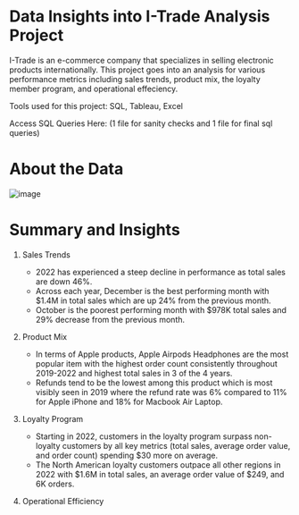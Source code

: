 # Data Insights into I-Trade Analysis Project
I-Trade is an e-commerce company that specializes in selling electronic products internationally. This project goes into an analysis for various performance metrics including sales trends, product mix, the loyalty member program, and operational effeciency.

Tools used for this project: SQL, Tableau, Excel

Access SQL Queries Here: (1 file for sanity checks and 1 file for final sql queries)

# About the Data

![image](https://github.com/Allizae/Portfolio/assets/139420330/a36b97e8-57d9-4ab7-a329-0b6dab98a710)

# Summary and Insights
1. Sales Trends
   - 2022 has experienced a steep decline in performance as total sales are down 46%.
   - Across each year, December is the best performing month with $1.4M in total sales which are up 24% from the previous month.
   - October is the poorest performing month with $978K total sales and 29% decrease from the previous month.
     
2. Product Mix
   - In terms of Apple products, Apple Airpods Headphones are the most popular item with the highest order count consistently throughout 2019-2022 and highest total sales in 3 of the 4 years.
   - Refunds tend to be the lowest among this product which is most visibly seen in 2019 where the refund rate was 6% compared to 11% for Apple iPhone and 18% for Macbook Air Laptop.
     
3. Loyalty Program
   - Starting in 2022, customers in the loyalty program surpass non-loyalty customers by all key metrics (total sales, average order value, and order count) spending $30 more on average.
   - The North American loyalty customers outpace all other regions in 2022 with $1.6M in total sales, an average order value of $249, and 6K orders.
     
4. Operational Efficiency


